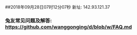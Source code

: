 ##2018年09月28日07时12分07秒 新址: 142.93.121.37
### 兔友常见问题及解答: https://github.com/wanggonging/d/blob/w/FAQ.md
